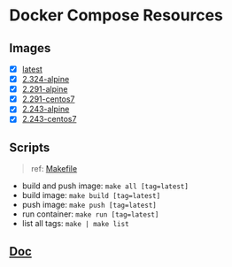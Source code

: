 # Docker Compose Resources

## Images

- [x] [latest](./latest/Dockerfile)
- [x] [2.324-alpine](./2.324-alpine/Dockerfile)
- [x] [2.291-alpine](./2.291-alpine/Dockerfile)
- [x] [2.291-centos7](./2.291-centos7/Dockerfile)
- [x] [2.243-alpine](./2.243-alpine/Dockerfile)
- [x] [2.243-centos7](./2.243-centos7/Dockerfile)

## Scripts

>ref: [Makefile](./Makefile)

- build and push image: `make all [tag=latest]`
- build image: `make build [tag=latest]`
- push image: `make push [tag=latest]`
- run container: `make run [tag=latest]`
- list all tags: `make | make list`

## [Doc](https://github.com/jenkinsci/docker/blob/master/README.md)
